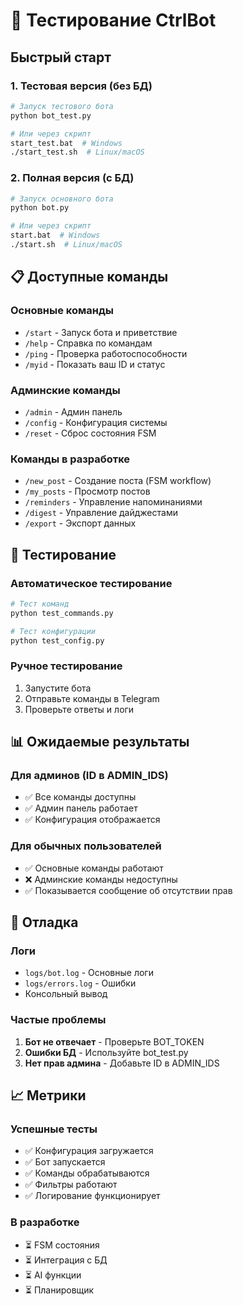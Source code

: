 # 🧪 Тестирование CtrlBot

## Быстрый старт

### 1. Тестовая версия (без БД)
```bash
# Запуск тестового бота
python bot_test.py

# Или через скрипт
start_test.bat  # Windows
./start_test.sh  # Linux/macOS
```

### 2. Полная версия (с БД)
```bash
# Запуск основного бота
python bot.py

# Или через скрипт
start.bat  # Windows
./start.sh  # Linux/macOS
```

## 📋 Доступные команды

### Основные команды
- `/start` - Запуск бота и приветствие
- `/help` - Справка по командам
- `/ping` - Проверка работоспособности
- `/myid` - Показать ваш ID и статус

### Админские команды
- `/admin` - Админ панель
- `/config` - Конфигурация системы
- `/reset` - Сброс состояния FSM

### Команды в разработке
- `/new_post` - Создание поста (FSM workflow)
- `/my_posts` - Просмотр постов
- `/reminders` - Управление напоминаниями
- `/digest` - Управление дайджестами
- `/export` - Экспорт данных

## 🔧 Тестирование

### Автоматическое тестирование
```bash
# Тест команд
python test_commands.py

# Тест конфигурации
python test_config.py
```

### Ручное тестирование
1. Запустите бота
2. Отправьте команды в Telegram
3. Проверьте ответы и логи

## 📊 Ожидаемые результаты

### Для админов (ID в ADMIN_IDS)
- ✅ Все команды доступны
- ✅ Админ панель работает
- ✅ Конфигурация отображается

### Для обычных пользователей
- ✅ Основные команды работают
- ❌ Админские команды недоступны
- ✅ Показывается сообщение об отсутствии прав

## 🐛 Отладка

### Логи
- `logs/bot.log` - Основные логи
- `logs/errors.log` - Ошибки
- Консольный вывод

### Частые проблемы
1. **Бот не отвечает** - Проверьте BOT_TOKEN
2. **Ошибки БД** - Используйте bot_test.py
3. **Нет прав админа** - Добавьте ID в ADMIN_IDS

## 📈 Метрики

### Успешные тесты
- ✅ Конфигурация загружается
- ✅ Бот запускается
- ✅ Команды обрабатываются
- ✅ Фильтры работают
- ✅ Логирование функционирует

### В разработке
- ⏳ FSM состояния
- ⏳ Интеграция с БД
- ⏳ AI функции
- ⏳ Планировщик
